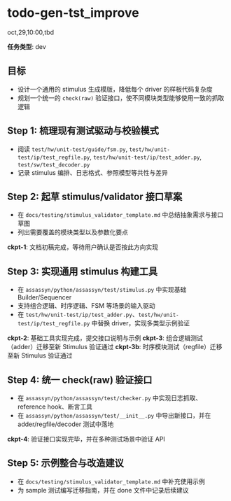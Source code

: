 # todo-gen-tst_improve

oct,29,10:00,tbd

**任务类型**: dev

## 目标

- 设计一个通用的 stimulus 生成模版，降低每个 driver 的样板代码复杂度
- 规划一个统一的 `check(raw)` 验证接口，使不同模块类型能够使用一致的抓取逻辑

## Step 1: 梳理现有测试驱动与校验模式

- 阅读 `test/hw/unit-test/guide/fsm.py`, `test/hw/unit-test/ip/test_regfile.py`, `test/hw/unit-test/ip/test_adder.py`, `test/sw/test_decoder.py`
- 记录 stimulus 编排、日志格式、参照模型等共性与差异

## Step 2: 起草 stimulus/validator 接口草案

- 在 `docs/testing/stimulus_validator_template.md` 中总结抽象需求与接口草图
- 列出需要覆盖的模块类型以及参数化要点

**ckpt-1**: 文档初稿完成，等待用户确认是否按此方向实现

## Step 3: 实现通用 stimulus 构建工具

- 在 `assassyn/python/assassyn/test/stimulus.py` 中实现基础 Builder/Sequencer
- 支持组合逻辑、时序逻辑、FSM 等场景的输入驱动
- 在 `test/hw/unit-test/ip/test_adder.py`、`test/hw/unit-test/ip/test_regfile.py` 中替换 driver，实现多类型示例验证

**ckpt-2**: 基础工具实现完成，提交接口说明与示例
**ckpt-3**: 组合逻辑测试（adder）迁移至新 Stimulus 验证通过
**ckpt-3b**: 时序模块测试（regfile）迁移至新 Stimulus 验证通过

## Step 4: 统一 check(raw) 验证接口

- 在 `assassyn/python/assassyn/test/checker.py` 中实现日志抓取、reference hook、断言工具
- 在 `assassyn/python/assassyn/test/__init__.py` 中导出新接口，并在 adder/regfile/decoder 测试中落地

**ckpt-4**: 验证接口实现完毕，并在多种测试场景中验证 API

## Step 5: 示例整合与改造建议

- 在 `docs/testing/stimulus_validator_template.md` 中补充使用示例
- 为 sample 测试编写迁移指南，并在 done 文件中记录后续建议

